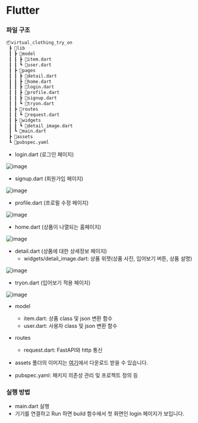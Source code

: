 # Flutter
### 파일 구조
```bash
📦virtual_clothing_try_on
 ┣ 📂lib
 ┃ ┣ 📂model
 ┃ ┃ ┣ 📜item.dart
 ┃ ┃ ┗ 📜user.dart
 ┃ ┣ 📂pages
 ┃ ┃ ┣ 📜detail.dart
 ┃ ┃ ┣ 📜home.dart
 ┃ ┃ ┣ 📜login.dart
 ┃ ┃ ┣ 📜profile.dart
 ┃ ┃ ┣ 📜signup.dart
 ┃ ┃ ┗ 📜tryon.dart
 ┃ ┣ 📂routes
 ┃ ┃ ┗ 📜request.dart
 ┃ ┣ 📂widgets
 ┃ ┃ ┗ 📜detail_image.dart
 ┃ ┗ 📜main.dart
 ┣ 📂assets
 ┗ 📜pubspec.yaml
 ```
- login.dart (로그인 페이지)    

 ![image](https://user-images.githubusercontent.com/39791467/198953551-88c607ef-746e-4176-927c-6aa248b1c8e7.png)

- signup.dart (회원가입 페이지)    

 ![image](https://user-images.githubusercontent.com/39791467/198953509-62a3513c-4f4f-48b2-8d56-a0ad3f269a96.png)

- profile.dart (프로필 수정 페이지)    

 ![image](https://user-images.githubusercontent.com/39791467/198954120-54cb9745-548e-4933-bb72-64a65e634527.png)

- home.dart (상품이 나열되는 홈페이지)    

 ![image](https://user-images.githubusercontent.com/39791467/198952434-22fc5990-81d8-47c4-ad92-7d21dc2f689e.png)
 
- detail.dart (상품에 대한 상세정보 페이지)    
  - widgets/detail_image.dart: 상품 위젯(상품 사진, 입어보기 버튼, 상품 설명)        
  
 ![image](https://user-images.githubusercontent.com/39791467/198953619-571585bb-174c-4539-b4e7-d38ea36ee487.png)

- tryon.dart (입어보기 적용 페이지)    

![image](https://user-images.githubusercontent.com/39791467/198952652-4cd91ba9-ad0c-4d72-99f9-fa34fe4622e0.png)

- model    
  - item.dart: 상품 class 및 json 변환 함수     
  - user.dart: 사용자 class 및 json 변환 함수    
- routes    
  - request.dart: FastAPI와 http 통신
  
- assets 폴더의 이미지는 [여기]()에서 다운로드 받을 수 있습니다.    
- pubspec.yaml: 패키지 의존성 관리 및 프로젝트 정의 등    

### 실행 방법
- main.dart 실행    
- 기기를 연결하고 Run 하면 build 함수에서 첫 화면인 login 페이지가 보입니다.    
